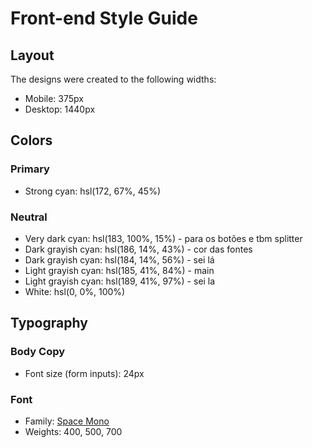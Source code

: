 # Front-end Style Guide

## Layout

The designs were created to the following widths:

- Mobile: 375px
- Desktop: 1440px

## Colors

### Primary

- Strong cyan: hsl(172, 67%, 45%)

### Neutral

- Very dark cyan: hsl(183, 100%, 15%) - para os botões e tbm splitter
- Dark grayish cyan: hsl(186, 14%, 43%) - cor das fontes
- Dark grayish cyan: hsl(184, 14%, 56%) - sei lá
- Light grayish cyan: hsl(185, 41%, 84%) - main
- Light grayish cyan: hsl(189, 41%, 97%) - sei la
- White: hsl(0, 0%, 100%)

## Typography

### Body Copy

- Font size (form inputs): 24px

### Font

- Family: [Space Mono](https://fonts.google.com/specimen/Space+Mono)
- Weights: 400, 500, 700
